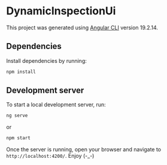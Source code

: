 # DynamicInspectionUi

This project was generated using [Angular CLI](https://github.com/angular/angular-cli) version 19.2.14.

## Dependencies

Install dependencies by running:

```bash
npm install
```

## Development server

To start a local development server, run:

```bash
ng serve
```
or

```bash
npm start
```

Once the server is running, open your browser and navigate to `http://localhost:4200/`. Enjoy (-_-)
